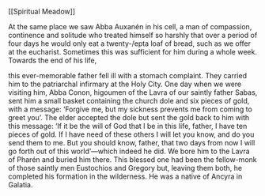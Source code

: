 [[Spiritual Meadow]]
 
At the same place we saw Abba Auxanén in his cell, a man of compassion, continence and solitude who treated himself so harshly that over a period of four days he would only eat a twenty-/epta loaf of bread, such as we offer at the eucharist. Sometimes this was sufficient for him during a whole week. Towards the end of his life,  
 
this ever-memorable father fell ill with a stomach complaint. They carried him to the patriarchal infirmary at the Holy City. One day when we were visiting him, Abba Conon, higoumen of the Lavra of our saintly father Sabas, sent him a small basket containing the church dole and six pieces of gold, with a message: ‘Forgive me, but my sickness prevents me from coming to greet you’. The elder accepted the dole but sent the gold back to him with this message: ‘If it be the will of God that I be in this life, father, I have ten pieces of gold. If I have need of these others I will let you know, and do you send them to me. But you should know, father, that two days from now I will go forth out of this world’—which indeed he did. We bore him to the Lavra of Pharén and buried him there. This blessed one had been the fellow-monk of those saintly men Eustochios and Gregory but, leaving them both, he completed his formation in the wilderness. He was a native of Ancyra in Galatia. 
